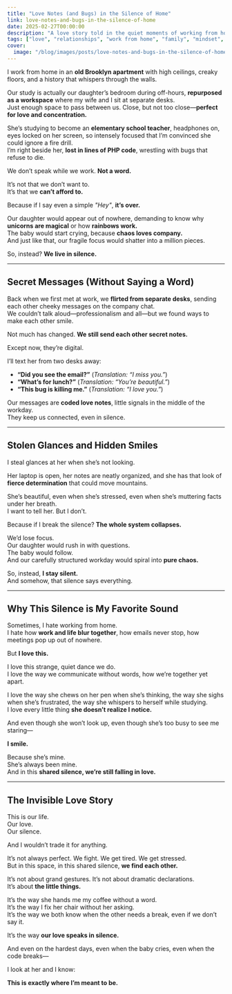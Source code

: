 ```yaml
---
title: "Love Notes (and Bugs) in the Silence of Home"
link: love-notes-and-bugs-in-the-silence-of-home
date: 2025-02-27T00:00:00
description: "A love story told in the quiet moments of working from home together."
tags: ["love", "relationships", "work from home", "family", "mindset", "personal growth"]
cover:
  image: "/blog/images/posts/love-notes-and-bugs-in-the-silence-of-home.png"
---
```

I work from home in an **old Brooklyn apartment** with high ceilings, creaky floors, and a history that whispers through the walls.  

Our study is actually our daughter’s bedroom during off-hours, **repurposed as a workspace** where my wife and I sit at separate desks.  
Just enough space to pass between us. Close, but not too close—**perfect for love and concentration.**  

She’s studying to become an **elementary school teacher**, headphones on, eyes locked on her screen, so intensely focused that I’m convinced she could ignore a fire drill.  
I’m right beside her, **lost in lines of PHP code**, wrestling with bugs that refuse to die.  

We don’t speak while we work. **Not a word.**  

It’s not that we don’t want to.  
It’s that we **can’t afford to.**  

Because if I say even a simple *"Hey"*, **it’s over.**  

Our daughter would appear out of nowhere, demanding to know why **unicorns are magical** or how **rainbows work.**  
The baby would start crying, because **chaos loves company.**  
And just like that, our fragile focus would shatter into a million pieces.  

So, instead? **We live in silence.**  

---

## **Secret Messages (Without Saying a Word)**  

Back when we first met at work, we **flirted from separate desks**, sending each other cheeky messages on the company chat.  
We couldn’t talk aloud—professionalism and all—but we found ways to make each other smile.  

Not much has changed. **We still send each other secret notes.**  

Except now, they’re digital.  

I’ll text her from two desks away:  

- **“Did you see the email?”** (*Translation: “I miss you.”*)  
- **“What’s for lunch?”** (*Translation: “You’re beautiful.”*)  
- **“This bug is killing me.”** (*Translation: “I love you.”*)  

Our messages are **coded love notes**, little signals in the middle of the workday.  
They keep us connected, even in silence.  

---

## **Stolen Glances and Hidden Smiles**  

I steal glances at her when she’s not looking.  

Her laptop is open, her notes are neatly organized, and she has that look of **fierce determination** that could move mountains.  

She’s beautiful, even when she’s stressed, even when she’s muttering facts under her breath.  
I want to tell her. But I don’t.  

Because if I break the silence? **The whole system collapses.**  

We’d lose focus.  
Our daughter would rush in with questions.  
The baby would follow.  
And our carefully structured workday would spiral into **pure chaos.**  

So, instead, **I stay silent.**  
And somehow, that silence says everything.  

---

## **Why This Silence is My Favorite Sound**  

Sometimes, I hate working from home.  
I hate how **work and life blur together**, how emails never stop, how meetings pop up out of nowhere.  

But **I love this.**  

I love this strange, quiet dance we do.  
I love the way we communicate without words, how we’re together yet apart.  

I love the way she chews on her pen when she’s thinking, the way she sighs when she’s frustrated, the way she whispers to herself while studying.  
I love every little thing **she doesn’t realize I notice.**  

And even though she won’t look up, even though she’s too busy to see me staring—  

**I smile.**  

Because she’s mine.  
She’s always been mine.  
And in this **shared silence, we’re still falling in love.**  

---

## **The Invisible Love Story**  

This is our life.  
Our love.  
Our silence.  

And I wouldn’t trade it for anything.  

It’s not always perfect. We fight. We get tired. We get stressed.  
But in this space, in this shared silence, **we find each other.**  

It’s not about grand gestures. It’s not about dramatic declarations.  
It’s about **the little things.**  

It’s the way she hands me my coffee without a word.  
It’s the way I fix her chair without her asking.  
It’s the way we both know when the other needs a break, even if we don’t say it.  

It’s the way **our love speaks in silence.**  

And even on the hardest days, even when the baby cries, even when the code breaks—  

I look at her and I know:  

**This is exactly where I’m meant to be.**  